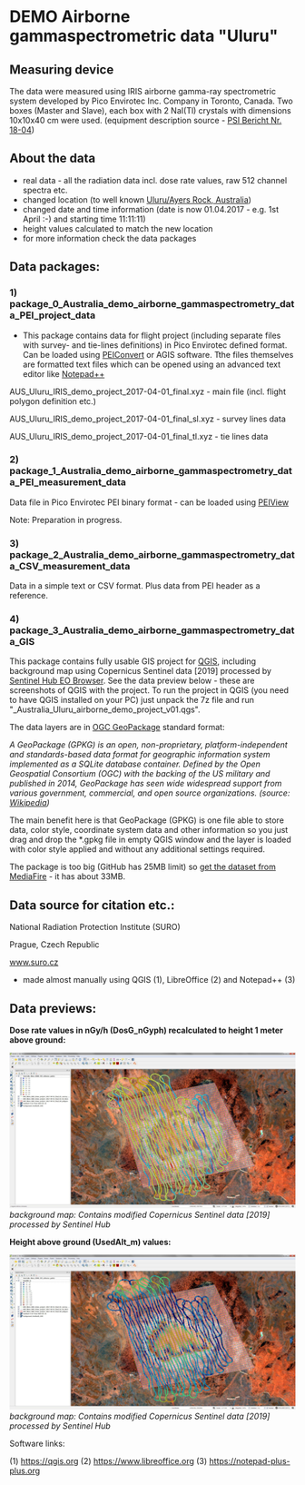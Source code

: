# DEMO Airborne gammaspectrometric data "Uluru"

## Measuring device ##

The data were measured using IRIS airborne gamma-ray spectrometric system developed by Pico Envirotec Inc. Company in Toronto, Canada. Two boxes (Master and Slave), each box with 2 NaI(Tl) crystals with dimensions 10x10x40 cm were used. (equipment description source -  [PSI Bericht Nr. 18-04](https://www.researchgate.net/publication/330482739_International_Intercomparison_Exercise_of_Airborne_Gamma-Spectrometric_Systems_of_the_Czech_Republic_France_Germany_and_Switzerland_in_the_Framework_of_the_Swiss_Exercise_ARM17))

## About the data ##

- real data - all the radiation data incl. dose rate values, raw 512 channel spectra etc.
- changed location (to well known [Uluru/Ayers Rock, Australia](https://en.wikipedia.org/wiki/Uluru))
- changed date and time information (date is now 01.04.2017 - e.g. 1st April :-) and starting time 11:11:11)
- height values calculated to match the new location
- for more information check the data packages

## Data packages: ##

### 1) package_0_Australia_demo_airborne_gammaspectrometry_data_PEI_project_data ###

- This package contains data for flight project (including separate files with survey- and tie-lines definitions) in 
Pico Envirotec defined format. Can be loaded using [PEIConvert](http://picoenvirotec.com/enviro/peiconvert/) or AGIS software. Tthe files themselves are formatted text files which can be opened using an advanced text editor like [Notepad++](https://notepad-plus-plus.org)

AUS_Uluru_IRIS_demo_project_2017-04-01_final.xyz - main file (incl. flight polygon definition etc.)

AUS_Uluru_IRIS_demo_project_2017-04-01_final_sl.xyz - survey lines data

AUS_Uluru_IRIS_demo_project_2017-04-01_final_tl.xyz - tie lines data


### 2) package_1_Australia_demo_airborne_gammaspectrometry_data_PEI_measurement_data ###

Data file in Pico Envirotec PEI binary format - can be loaded using [PEIView](http://picoenvirotec.com/enviro/peiview/)

Note: Preparation in progress.

### 3) package_2_Australia_demo_airborne_gammaspectrometry_data_CSV_measurement_data ###

Data in a simple text or CSV format. Plus data from PEI header as a reference.

### 4) package_3_Australia_demo_airborne_gammaspectrometry_data_GIS ###

This package contains fully usable GIS project for [QGIS](https://qgis.org/en/site/), including background map using Copernicus Sentinel data [2019] processed by [Sentinel Hub EO Browser](https://apps.sentinel-hub.com/eo-browser/). See the data preview below - these are screenshots of QGIS with the project. 
To run the project in QGIS (you need to have QGIS installed on your PC) just unpack the 7z file and run "_Australia_Uluru_airborne_demo_project_v01.qgs".

The data layers are in [OGC GeoPackage](https://www.geopackage.org) standard format:

*A GeoPackage (GPKG) is an open, non-proprietary, platform-independent and standards-based data format for geographic information system implemented as a SQLite database container. Defined by the Open Geospatial Consortium (OGC) with the backing of the US military and published in 2014, GeoPackage has seen wide widespread support from various government, commercial, and open source organizations.
(source: [Wikipedia](https://en.wikipedia.org/wiki/GeoPackage))*

The main benefit here is that GeoPackage (GPKG) is one file able to store data, color style, coordinate system data and other information so you just drag and drop the *.gpkg file in empty QGIS window and the layer is loaded with color style applied and without any additional settings required. 

The package is too big (GitHub has 25MB limit) so [get the dataset from MediaFire](http://www.mediafire.com/file/hyihaqhwsduzdkd/package_3_Australia_demo_airborne_gammaspectrometry_data_GIS.7z/file) - it has about 33MB.

## Data source for citation etc.: ##

National Radiation Protection Institute (SURO)

Prague, Czech Republic

www.suro.cz

- made almost manually using QGIS (1), LibreOffice (2) and Notepad++ (3)

## Data previews: ##

**Dose rate values in nGy/h (DosG_nGyph) recalculated to height 1 meter above ground:**

![Alt text](img/QGIS_preview_DosG.jpg?raw=true "Uluru DEMO data - dose rate values preview")
*background map: Contains modified Copernicus Sentinel data [2019] processed by Sentinel Hub*

**Height above ground (UsedAlt_m) values:**

![Alt text](img/QGIS_preview_UsedAlt.jpg?raw=true "Uluru DEMO data - heights above ground values preview")
*background map: Contains modified Copernicus Sentinel data [2019] processed by Sentinel Hub*

Software links:

(1) https://qgis.org
(2) https://www.libreoffice.org
(3) https://notepad-plus-plus.org

